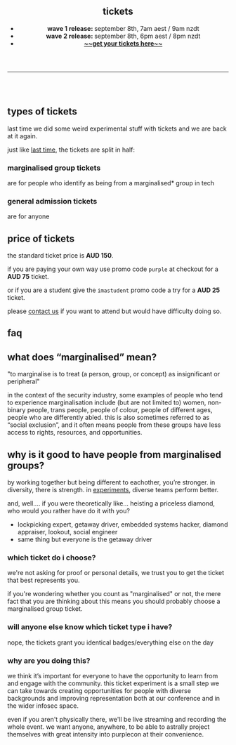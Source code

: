 ---
---


<section class="mid">
 <header>
    <div id="align">
      <p-books></p-books>
    </div>
    <div class="heading">
      <h1>tickets</h1>
      <ul class="no-dots">
        <li><strong>wave 1 release: </strong>september 8th, 7am aest / 9am nzdt </li>
        <li><strong>wave 2 release: </strong>september 8th, 6pm aest / 8pm nzdt </li>
        <li><strong><a target="_blank" href="https://www.eventbrite.co.nz/e/purplecon-2024-tickets-1004911195437">~~get your tickets here~~</a></strong></li>
      </ul>
    </div>
  </header>
</section>

----------------------------------------
<br>
<br>

<section>
      <p-books></p-books>
</section>


## types of tickets 
last time we did some weird experimental stuff with tickets and we are back at it again. 

just like [last time](https://2019.purplecon.nz/tickets/), the tickets are split in half:

### marginalised group tickets 

are for people who identify as being from a marginalised* group in tech 

### general admission tickets 

are for anyone


## price of tickets

the standard ticket price is **AUD 150**.

if you are paying your own way use promo code `purple` at checkout for a **AUD 75** ticket.

or if you are a student give the `imastudent` promo code a try for a **AUD 25** ticket.

please [contact us](/#contact-us) if you want to attend but would have difficulty doing so.

<section>
      <p-books></p-books>
</section>

## faq


## what does “marginalised” mean?
"to marginalise is to treat (a person, group, or concept) as insignificant or peripheral"

in the context of the security industry, some examples of people who tend to experience marginalisation include (but are not limited to) women, non-binary people, trans people, people of colour, people of different ages, people who are differently abled. this is also sometimes referred to as “social exclusion”, and it often means people from these groups have less access to rights, resources, and opportunities.

## why is it good to have people from marginalised groups?
by working together but being different to eachother, you’re stronger. in diversity, there is strength. in [experiments](https://scholar.google.com/scholar?q=diverse+teams), diverse teams perform better.

and, well.... if you were theoretically like... heisting a priceless diamond, who would you rather have do it with you?

* lockpicking expert, getaway driver, embedded systems hacker, diamond appraiser, lookout, social engineer
* same thing but everyone is the getaway driver

### which ticket do i choose?
we're not asking for proof or personal details, we trust you to get the ticket that best represents you.

if you're wondering whether you count as "marginalised" or not, the mere fact that you are thinking about this means you should probably choose a marginalised group ticket.

### will anyone else know which ticket type i have?
nope, the tickets grant you identical badges/everything else on the day

### why are you doing this?
we think it’s important for everyone to have the opportunity to learn from and engage with the community. this ticket experiment is a small step we can take towards creating opportunities for people with diverse backgrounds and improving representation both at our conference and in the wider infosec space. 

even if you aren't physically there, we'll be live streaming and recording the whole event. we want anyone, anywhere, to be able to astrally project themselves with great intensity into purplecon at their convenience.



